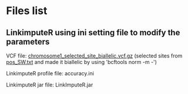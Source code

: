 # Files list
## LinkimputeR using ini setting file to modify the parameters
VCF file: [chromosome1_selected_site_biallelic.vcf.gz](https://drive.google.com/drive/folders/1gr8Aa7M_OAMmBN0IYj7IzPvNntHivusk?usp=drive_link) (selected sites from [pos_SW.txt](https://drive.google.com/file/d/1jDg37eQj8njrkol1FOU7CrG5zUW-65y_/view?usp=drive_link) and made it biallelic by using 'bcftools norm -m -')

LinkimputeR profile file: accuracy.ini

LinkimputeR jar file: LinkImputeR.jar

